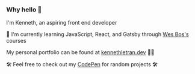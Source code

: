 ### Why hello 👋

<!--
**kennethletran/kennethletran** is a ✨ _special_ ✨ repository because its `README.md` (this file) appears on your GitHub profile.

Here are some ideas to get you started:

- 🔭 I’m currently working on ...
- 🌱 I’m currently learning ...
- 👯 I’m looking to collaborate on ...
- 🤔 I’m looking for help with ...
- 💬 Ask me about ...
- 📫 How to reach me: ...
- 😄 Pronouns: ...
- ⚡ Fun fact: ...
-->
I'm Kenneth, an aspiring front end developer

📖 I'm currently learning JavaScript, React, and Gatsby through <a href="https://wesbos.com/">Wes Bos's</a> courses

My personal portfolio can be found at <a href="https://kennethletran.dev">kennethletran.dev</a> 🤙🏼

🛠 Feel free to check out my <a href="https://codepen.io/kentaayy">CodePen</a> for random projects 🛠
